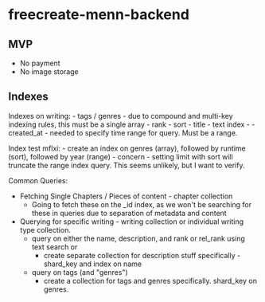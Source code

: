 # freecreate-menn-backend

## MVP

- No payment
- No image storage

## Indexes

Indexes on writing:
    - tags / genres
        - due to compound and multi-key indexing rules, this must be a single array
    - rank - sort
    - title - text index
        - 
    - created_at
        - needed to specify time range for query. Must be a range.
    

Index test mflxi:
    - create an index on genres (array), followed by runtime (sort), followed by year (range)
        - concern - setting limit with sort will truncate the range index query. This seems unlikely, but I want to verify.


Common Queries:

- Fetching Single Chapters / Pieces of content - chapter collection
    - Going to fetch these on the _id index, as we won't be searching for these in queries due to separation of metadata and content
- Querying for specific writing - writing collection or individual writing type collection.
    - query on either the name, description, and rank or rel_rank using text search or 
        - create separate collection for description stuff specifically - shard_key and index on name
    - query on tags (and "genres")
        - create a collection for tags and genres specifically. shard_key on genres.